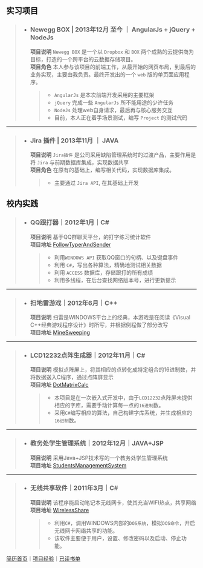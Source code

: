 <h2 id="_1">实习项目</h2>
<blockquote>
<ul>
<li>
<h3 id="newegg-box-201312-angularjs-jquery-nodejs">Newegg BOX | 2013年12月 至今 ｜ AngularJs + jQuery + NodeJs</h3>
<strong>项目说明</strong> <code>Newegg BOX</code> 是一个以 <code>Dropbox</code> 和 <code>BOX</code> 两个成熟的云提供商为目标，打造的一个跨平台的云数据存储项目。<br />
<strong>项目角色</strong> 本人参与该项目的前端工作，从最开始的网页布局，到最后的业务实现，主要由我负责。最终开发出的一个 <code>web</code> 版的单页面应用程序。 <blockquote>
<ul>
<li><code>AngularJs</code> 是本次前端开发采用的主要框架   </li>
<li><code>jQuery</code> 完成一些 <code>AngularJs</code> 所不能用途的少许任务  </li>
<li><code>NodeJs</code> 处理web自身请求，最后再与核心服务交互   </li>
<li>目前，本人正在着手场景测试，编写 <code>Project</code> 的测试代码  </li>
</ul>
</blockquote>
</li>
</ul>
</blockquote>
<hr />
<blockquote>
<ul>
<li>
<h3 id="jira-201311-java">Jira 插件 | 2013年11月 ｜ JAVA</h3>
<strong>项目说明</strong> <code>Jira插件</code> 是公司采用缺陷管理系统时的过渡产品，主要作用是将 <code>Jira</code> 与前期数据库集成，实现数据共享<br />
<strong>项目角色</strong> 在原有的基础上，编写相关代码，实现数据库集成。<blockquote>
<ul>
<li>主要通过 <code>Jira API</code>, 在其基础上开发   </li>
</ul>
</blockquote>
</li>
</ul>
</blockquote>
<h2 id="_2">校内实践</h2>
<blockquote>
<ul>
<li>
<h3 id="qq20121c">QQ跟打器｜2012年1月｜C#</h3>
<strong>项目说明</strong> 基于QQ群聊天平台，的打字练习统计软件<br />
<strong>项目地址</strong> <a href="https://github.com/owenyang0/FollowTyperAndSender">FollowTyperAndSender</a><blockquote>
<ul>
<li>利用<code>WINDOWS API</code> 获取QQ窗口的句柄、以及键盘事件</li>
<li>利用 <code>C#</code>，写出各种算法，精确地测试相关数据</li>
<li>利用 <code>ACCESS</code> 数据库，存储跟打的所有成绩</li>
<li>利用多线程，在后台查找网络版本号，进行更新提示  </li>
</ul>
</blockquote>
</li>
</ul>
</blockquote>
<hr />
<blockquote>
<ul>
<li>
<h3 id="20126c">扫地雷游戏｜2012年6月｜C++</h3>
<strong>项目说明</strong> 扫雷是WINDOWS平台上的经典，本游戏是在阅读《Visual C++经典游戏程序设计》时所写，并根据例程做了部分改写<br />
<strong>项目地址</strong> <a href="https://github.com/owenyang0/MineSweeping">MineSweeping</a>  </li>
</ul>
</blockquote>
<hr />
<blockquote>
<ul>
<li>
<h3 id="lcd12232201211c">LCD12232点阵生成器｜2012年11月｜C#</h3>
<strong>项目说明</strong> 模拟点阵屏上，将其相应的点转化成特定组合的16进制数，并将数据送入C程序，通过点阵屏显示<br />
<strong>项目地址</strong> <a href="https://github.com/owenyang0/DotMatrixCalc">DotMatrixCalc</a><blockquote>
<ul>
<li>本项目是在一次嵌入式开发中，由于<code>LCD12232</code>点阵屏未提供相应的字库，需要手动计算每一点的<code>16进制</code>数。  </li>
<li>采用<code>C#</code>编写相应的算法，自己构建字库系统，并生成相应的<code>16进制</code>数。</li>
</ul>
</blockquote>
</li>
</ul>
</blockquote>
<hr />
<blockquote>
<ul>
<li>
<h3 id="201212javajsp">教务处学生管理系统｜2012年12月｜JAVA+JSP</h3>
<strong>项目说明</strong> 采用Java+JSP技术写的一个教务处学生管理系统<br />
<strong>项目地址</strong> <a href="https://github.com/owenyang0/StudentsManagementSystem">StudentsManagementSystem</a>    </li>
</ul>
</blockquote>
<hr />
<blockquote>
<ul>
<li>
<h3 id="20113c">无线共享软件｜2011年3月｜C#</h3>
<strong>项目说明</strong> 该程序能启动笔记本无线网卡，使其充当WIFI热点，共享网络<br />
<strong>项目地址</strong> <a href="https://github.com/owenyang0/WirelessShare">WirelessShare</a><blockquote>
<ul>
<li>利用<code>C#</code>，调用WINDOWS内部的<code>DOS系统</code>，模拟<code>DOS命令</code>，开启无线网卡网络共享的功能。  </li>
<li>该软件主要便于用户，设置、修改密码以及启动、停止功能。</li>
</ul>
</blockquote>
</li>
</ul>
</blockquote>

[简历首页](https://github.com/owenyang0/Resume/blob/master/Resume.md)｜[项目经验](https://github.com/owenyang0/Resume/blob/master/ProjectExperience.md)｜[已读书单](https://github.com/owenyang0/Resume/blob/master/BooksReaded.md)
